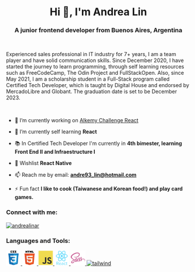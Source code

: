 <h1 align="center">Hi 👋, I'm Andrea Lin</h1>
<h3 align="center">A junior frontend developer from Buenos Aires, Argentina</h3>

<br>
<p>Experienced sales professional in IT industry for 7+ years, I am a team player and have solid communication skills. Since December 2020, I have started the journey to learn programming, through self learning resources such as FreeCodeCamp, The Odin Project and FullStackOpen. Also, since May 2021, I am a scholarship student in a Full-Stack program called Certified Tech Developer, which is taught by Digital House and endorsed by MercadoLibre and Globant. The graduation date is set to be December 2023.</p>
<br>

- 🔭 I’m currently working on [Alkemy Challenge React](https://github.com/Moonriz-ar/alkemy-challenge-react)

- 🌱 I’m currently self learning **React**

- 📚 In Certified Tech Developer I'm currently in **4th bimester, learning Front End II and Infraestructure I**

- 🌟 Wishlist **React Native**

- 📫 Reach me by email: **andre93_lin@hotmail.com**

- ⚡ Fun fact **I like to cook (Taiwanese and Korean food!) and play card games.**

<h3 align="left">Connect with me:</h3>
<p align="left">
<a href="https://linkedin.com/in/andrealinar" target="blank"><img align="center" src="https://raw.githubusercontent.com/rahuldkjain/github-profile-readme-generator/master/src/images/icons/Social/linked-in-alt.svg" alt="andrealinar" height="30" width="40" /></a>
</p>

<h3 align="left">Languages and Tools:</h3>
<p align="left"> <a href="https://www.w3schools.com/css/" target="_blank" rel="noreferrer"> <img src="https://raw.githubusercontent.com/devicons/devicon/master/icons/css3/css3-original-wordmark.svg" alt="css3" width="40" height="40"/> </a> <a href="https://www.w3.org/html/" target="_blank" rel="noreferrer"> <img src="https://raw.githubusercontent.com/devicons/devicon/master/icons/html5/html5-original-wordmark.svg" alt="html5" width="40" height="40"/> </a> <a href="https://developer.mozilla.org/en-US/docs/Web/JavaScript" target="_blank" rel="noreferrer"> <img src="https://raw.githubusercontent.com/devicons/devicon/master/icons/javascript/javascript-original.svg" alt="javascript" width="40" height="40"/> </a> <a href="https://reactjs.org/" target="_blank" rel="noreferrer"> <img src="https://raw.githubusercontent.com/devicons/devicon/master/icons/react/react-original-wordmark.svg" alt="react" width="40" height="40"/> </a> <a href="https://sass-lang.com" target="_blank" rel="noreferrer"> <img src="https://raw.githubusercontent.com/devicons/devicon/master/icons/sass/sass-original.svg" alt="sass" width="40" height="40"/> </a> <a href="https://tailwindcss.com/" target="_blank" rel="noreferrer"> <img src="https://www.vectorlogo.zone/logos/tailwindcss/tailwindcss-icon.svg" alt="tailwind" width="40" height="40"/> </a> </p>
